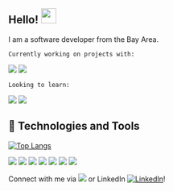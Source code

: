 ## Hello! <img src="https://raw.githubusercontent.com/MartinHeinz/MartinHeinz/master/wave.gif" width="30px">


<!--
**Laweeza/Laweeza** is a ✨ _special_ ✨ repository because its `README.md` (this file) appears on your GitHub profile.

Here are some ideas to get you started:

- 🔭 I’m currently working on ...
- 🌱 I’m currently learning ...
- 👯 I’m looking to collaborate on ...
- 🤔 I’m looking for help with ...
- 💬 Ask me about ...
- 📫 How to reach me: ...
- 😄 Pronouns: ...
- ⚡ Fun fact: ...
-->

I am a software developer from the Bay Area. 

```Currently working on projects with:```

![](https://img.shields.io/badge/Code-JavaScript-informational?style=flat&logo=javascript&logoColor=white&color=2bbc8a)
![](https://img.shields.io/badge/Tools-React-informational?style=flat&logo=react&logoColor=white&color=2bbc8a)

```Looking to learn:```

![](https://img.shields.io/badge/Code-Golang-informational?style=flat&logo=go&logoColor=white&color=red)
![](https://img.shields.io/badge/Code-Vue-informational?style=flat&logo=vue.js&logoColor=white&color=red)

## 🔧 Technologies and Tools
[![Top Langs](https://github-readme-stats.vercel.app/api/top-langs/?username=anuraghazra&layout=compact)](https://github.com/anuraghazra/github-readme-stats)

![](https://img.shields.io/badge/Code-JavaScript-informational?style=flat&logo=javascript&logoColor=white&color=blue)
![](https://img.shields.io/badge/Tools-React-informational?style=flat&logo=react&logoColor=white&color=blue)
![](https://img.shields.io/badge/Shell-zsh-informational?style=flat&logo=zsh&logoColor=white&color=blue)
![](https://img.shields.io/badge/Tools-mongodb-informational?style=flat&logo=mongodb&logoColor=white&color=blue)
![](https://img.shields.io/badge/Tools-mysql-informational?style=flat&logo=MYSQL&logoColor=white&color=blue)
![](https://img.shields.io/badge/Tools-Postgresql-informational?style=flat&logo=postgreSQL&logoColor=white&color=blue)
![](https://img.shields.io/badge/Tools-Docker-informational?style=flat&logo=docker&logoColor=white&color=blue)


Connect with me via [<img src="https://img.shields.io/badge/Email-louieshing%40gmail.com-orange">](mailto:louieshing@gmail.com) or LinkedIn [![LinkedIn][3.2]][3]!

<!-- links to social media icons -->
[3.2]: https://raw.githubusercontent.com/MartinHeinz/MartinHeinz/master/linkedin-3-16.png (LinkedIn icon without padding)

<!-- links to your social media accounts -->
[3]: https://www.linkedin.com/in/louisa-shing/

<!-- Resources -->
<!-- Shields: https://shields.io/ -->
<!-- Awesome GitHub Profile README: https://github.com/abhisheknaiidu/awesome-github-profile-readme -->
